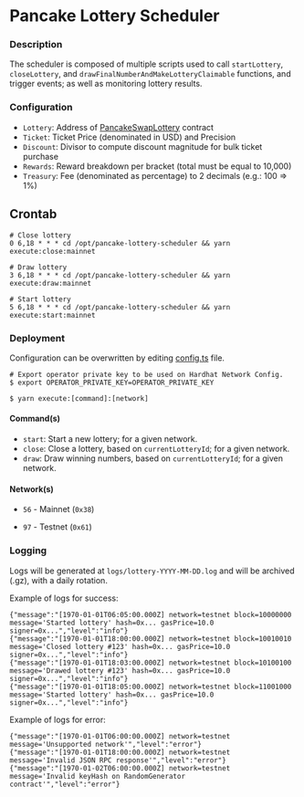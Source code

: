 # Pancake Lottery Scheduler

### Description

The scheduler is composed of multiple scripts used to call `startLottery`, `closeLottery`, and `drawFinalNumberAndMakeLotteryClaimable` functions, and trigger events; as well as monitoring lottery results.

### Configuration

- `Lottery`: Address of [PancakeSwapLottery](https://github.com/pancakeswap/pancake-contracts/tree/master/projects/lottery) contract
- `Ticket`: Ticket Price (denominated in USD) and Precision
- `Discount`: Divisor to compute discount magnitude for bulk ticket purchase
- `Rewards`: Reward breakdown per bracket (total must be equal to 10,000)
- `Treasury`: Fee (denominated as percentage) to 2 decimals (e.g.: 100 => 1%)

## Crontab

```shell script
# Close lottery
0 6,18 * * * cd /opt/pancake-lottery-scheduler && yarn execute:close:mainnet

# Draw lottery
3 6,18 * * * cd /opt/pancake-lottery-scheduler && yarn execute:draw:mainnet

# Start lottery
5 6,18 * * * cd /opt/pancake-lottery-scheduler && yarn execute:start:mainnet
```

### Deployment

Configuration can be overwritten by editing [config.ts](config.ts) file.

```shell script
# Export operator private key to be used on Hardhat Network Config.
$ export OPERATOR_PRIVATE_KEY=OPERATOR_PRIVATE_KEY

$ yarn execute:[command]:[network]
```

#### Command(s)

- `start`: Start a new lottery; for a given network.
- `close`: Close a lottery, based on `currentLotteryId`; for a given network.
- `draw`: Draw winning numbers, based on `currentLotteryId`; for a given network.

#### Network(s)

- `56` - Mainnet (`0x38`)

- `97` - Testnet (`0x61`)

### Logging

Logs will be generated at `logs/lottery-YYYY-MM-DD.log` and will be archived (.gz), with a daily rotation.

Example of logs for success:

```log
{"message":"[1970-01-01T06:05:00.000Z] network=testnet block=10000000 message='Started lottery' hash=0x... gasPrice=10.0 signer=0x...","level":"info"}
{"message":"[1970-01-01T18:00:00.000Z] network=testnet block=10010010 message='Closed lottery #123' hash=0x... gasPrice=10.0 signer=0x...","level":"info"}
{"message":"[1970-01-01T18:03:00.000Z] network=testnet block=10100100 message='Drawed lottery #123' hash=0x... gasPrice=10.0 signer=0x...","level":"info"}
{"message":"[1970-01-01T18:05:00.000Z] network=testnet block=11001000 message='Started lottery' hash=0x... gasPrice=10.0 signer=0x...","level":"info"}
```

Example of logs for error:

```log
{"message":"[1970-01-01T06:00:00.000Z] network=testnet message='Unsupported network'","level":"error"}
{"message":"[1970-01-01T18:00:00.000Z] network=testnet message='Invalid JSON RPC response'","level":"error"}
{"message":"[1970-01-02T06:00:00.000Z] network=testnet message='Invalid keyHash on RandomGenerator contract'","level":"error"}
```
